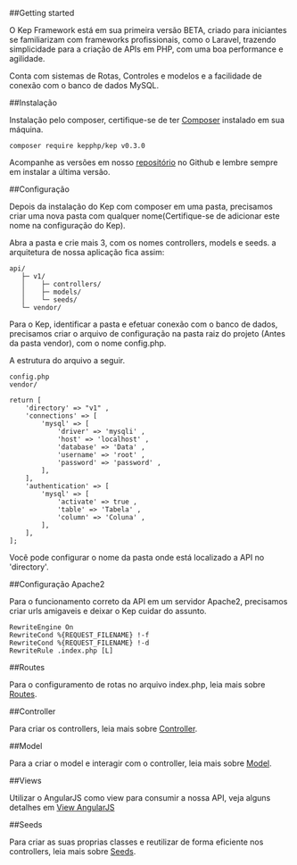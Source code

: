 ##Getting started

O Kep Framework está em sua primeira versão BETA, criado para iniciantes se familiarizam com frameworks profissionais, como o Laravel, trazendo simplicidade para a criação de APIs em PHP, com uma boa performance e agilidade.

Conta com sistemas de Rotas, Controles e modelos e a facilidade de conexão com o banco de dados MySQL.

##Instalação

Instalação pelo composer, certifique-se de ter [Composer](https://getcomposer.org/) instalado em sua máquina.

	composer require kepphp/kep v0.3.0

Acompanhe as versões em nosso [repositório](https://github.com/KepPHP/Kep/releases) no Github e lembre sempre em instalar a última versão.

##Configuração

Depois da instalação do Kep com composer em uma pasta, precisamos criar uma nova pasta com qualquer nome(Certifique-se de adicionar este nome na configuração do Kep).

Abra a pasta e crie mais 3, com os nomes controllers, models e seeds. a arquitetura de nossa aplicação fica assim:

	api/
       ├─ v1/
       │    ├─ controllers/
       │    ├─ models/
       │    └─ seeds/
       └─ vendor/

Para o Kep, identificar a pasta e efetuar conexão com o banco de dados, precisamos criar o arquivo de configuração na pasta raiz do projeto (Antes da pasta vendor), com o nome config.php.

A estrutura do arquivo a seguir.

	config.php
	vendor/

	return [
     	'directory' => "v1" ,
     	'connections' => [
         	'mysql' => [
             	'driver' => 'mysqli' ,
             	'host' => 'localhost' ,
             	'database' => 'Data' ,
             	'username' => 'root' ,
             	'password' => 'password' ,
         	],
     	],
     	'authentication' => [
         	'mysql' => [
             	'activate' => true ,
             	'table' => 'Tabela' ,
             	'column' => 'Coluna' ,
         	],
     	],
	];

Você pode configurar o nome da pasta onde está localizado a API no 'directory'.

##Configuração Apache2

Para o funcionamento correto da API em um servidor Apache2, precisamos criar urls amigaveis e deixar o Kep cuidar do assunto.

	RewriteEngine On
	RewriteCond %{REQUEST_FILENAME} !-f
	RewriteCond %{REQUEST_FILENAME} !-d
	RewriteRule .index.php [L]

##Routes

Para o configuramento de rotas no arquivo index.php, leia mais sobre [Routes](/#/docs/routing).

##Controller

Para criar os controllers, leia mais sobre [Controller](/#/docs/controller).

##Model

Para a criar o model e interagir com o controller, leia mais sobre [Model](/#/docs/model).

##Views

Utilizar o AngularJS como view para consumir a nossa API, veja alguns detalhes em [View AngularJS](/#/docs/angularjs)

##Seeds

Para criar as suas proprias classes e reutilizar de forma eficiente nos controllers, leia mais sobre [Seeds](/#/docs/seeds).

